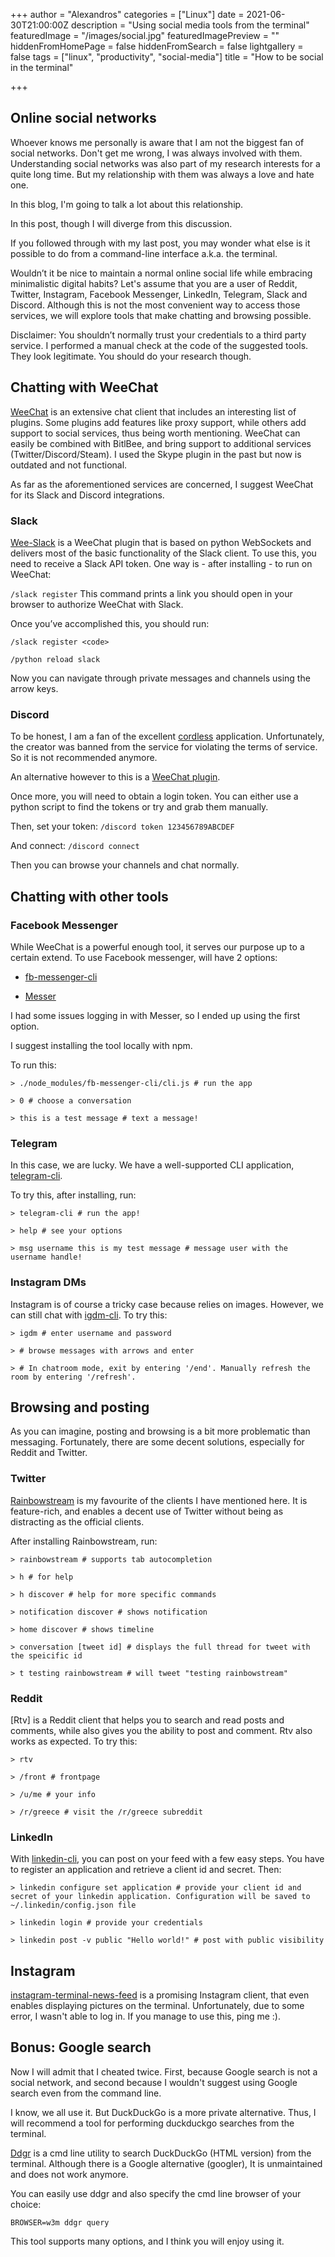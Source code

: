 +++
author = "Alexandros"
categories = ["Linux"]
date = 2021-06-30T21:00:00Z
description = "Using social media tools from the terminal"
featuredImage = "/images/social.jpg"
featuredImagePreview = ""
hiddenFromHomePage = false
hiddenFromSearch = false
lightgallery = false
tags = ["linux", "productivity", "social-media"]
title = "How to be social in the terminal"

+++
## Online social networks

Whoever knows me personally is aware that I am not the biggest fan of social networks. Don't get me wrong, I was always involved with them. Understanding social networks was also part of my research interests for a quite long time. But my relationship with them was always a love and hate one.

In this blog, I'm going to talk a lot about this relationship.

In this post, though I will diverge from this discussion.

If you followed through with my last post, you may wonder what else is it possible to do from a command-line interface a.k.a. the terminal.

Wouldn’t it be nice to maintain a normal online social life while embracing minimalistic digital habits? Let's assume that you are a user of Reddit, Twitter, Instagram, Facebook Messenger, LinkedIn, Telegram, Slack and Discord. Although this is not the most convenient way to access those services, we will explore tools that make chatting and browsing possible.

Disclaimer: You shouldn’t normally trust your credentials to a third party service. I performed a manual check at the code of the suggested tools. They look legitimate. You should do your research though.

## Chatting with WeeChat

[WeeChat](https://weechat.org/) is an extensive chat client that includes an interesting list of plugins. Some plugins add features like proxy support, while others add support to social services, thus being worth mentioning. WeeChat can easily be combined with BitlBee, and bring support to additional services (Twitter/Discord/Steam). I used the Skype plugin in the past but now is outdated and not functional.

As far as the aforementioned services are concerned, I suggest WeeChat for its Slack and Discord integrations.

### Slack

[Wee-Slack](https://github.com/wee-slack/wee-slack) is a WeeChat plugin that is based on python WebSockets and delivers most of the basic functionality of the Slack client. To use this, you need to receive a Slack API token. One way is - after installing - to run on WeeChat:

`/slack register` This command prints a link you should open in your browser to authorize WeeChat with Slack.

Once you’ve accomplished this, you should run:

`/slack register <code>`

`/python reload slack`

Now you can navigate through private messages and channels using the arrow keys.

### Discord

To be honest, I am a fan of the excellent [cordless](https://github.com/Bios-Marcel/cordless) application. Unfortunately, the creator was banned from the service for violating the terms of service. So it is not recommended anymore.

An alternative however to this is a [WeeChat plugin](https://github.com/terminal-discord/weechat-discord).

Once more,  you will need to obtain a login token. You can either use a python script to find the tokens or try and grab them manually.

Then, set your token: `/discord token 123456789ABCDEF`

And connect: `/discord connect`

Then you can browse your channels and chat normally.

## Chatting with other tools

### Facebook Messenger

While WeeChat is a powerful enough tool, it serves our purpose up to a certain extend. To use Facebook messenger, will have 2 options:

- [fb-messenger-cli](https://www.npmjs.com/package/fb-messenger-cli)

- [Messer](https://github.com/mjkaufer/Messer)

I had some issues logging in with Messer, so I ended up using the first option.

I suggest installing the tool locally with npm.

To run this:

`> ./node_modules/fb-messenger-cli/cli.js # run the app`

`> 0 # choose a conversation`

`> this is a test message # text a message!`

### Telegram

In this case, we are lucky. We have a well-supported CLI application, [telegram-cli](https://github.com/vysheng/tg).

To try this, after installing, run:

`> telegram-cli # run the app!`

`> help # see your options`

`> msg username this is my test message # message user with the username handle!`

### Instagram DMs

Instagram is of course a tricky case because relies on images. However, we can still chat with [igdm-cli](https://github.com/mathdroid/igdm-cli).  To try this:

`> igdm # enter username and password`

`> # browse messages with arrows and enter`

`> # In chatroom mode, exit by entering '/end'. Manually refresh the room by entering '/refresh'.`

## Browsing and posting

As you can imagine, posting and browsing is a bit more problematic than messaging. Fortunately, there are some decent solutions, especially for Reddit and Twitter.

### Twitter

[Rainbowstream](https://github.com/orakaro/rainbowstream) is my favourite of the clients I have mentioned here. It is feature-rich, and enables a decent use of Twitter without being as distracting as the official clients.

After installing Rainbowstream, run:

`> rainbowstream # supports tab autocompletion`

`> h # for help`

`> h discover # help for more specific commands`

`> notification discover # shows notification`

`> home discover # shows timeline`

`> conversation [tweet id] # displays the full thread for tweet with the speicific id`

`> t testing rainbowstream # will tweet "testing rainbowstream"`

### Reddit

[Rtv] is a Reddit client that helps you to search and read posts and comments, while also gives you the ability to post and comment. Rtv also works as expected. To try this:

`> rtv`

`> /front # frontpage`

`> /u/me # your info`

`> /r/greece # visit the /r/greece subreddit`

### LinkedIn

With [linkedin-cli](https://pypi.org/project/linkedin-cli/), you can post on your feed with a few easy steps. You have to register an application and retrieve a client id and secret. Then:

`> linkedin configure set application # provide your client id and secret of your linkedin application. Configuration will be saved to ~/.linkedin/config.json file`

`> linkedin login # provide your credentials`

`> linkedin post -v public "Hello world!" # post with public visibility`

## Instagram

[instagram-terminal-news-feed](https://github.com/instagrambot/instagram-terminal-news-feed) is a promising Instagram client, that even enables displaying pictures on the terminal. Unfortunately, due to some error, I wasn't able to log in. If you manage to use this, ping me :).

## Bonus: Google search

Now I will admit that I cheated twice. First, because Google search is not a social network, and second because I wouldn't suggest using Google search even from the command line.

I know, we all use it. But DuckDuckGo is a more private alternative. Thus, I will recommend a tool for performing duckduckgo searches from the terminal.

[Ddgr](https://github.com/jarun/ddgr) is a cmd line utility to search DuckDuckGo (HTML version) from the terminal. Although there is a Google alternative (googler), It is unmaintained and does not work anymore.

You can easily use ddgr and also specify the cmd line browser of your choice:

`BROWSER=w3m ddgr query`

This tool supports many options, and I think you will enjoy using it.